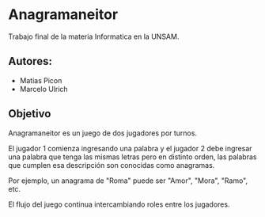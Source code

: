 # Anagramaneitor 
Trabajo final de la materia Informatica en la UNSAM.

## Autores:
- Matias Picon
- Marcelo Ulrich

## Objetivo
Anagramaneitor es un juego de dos jugadores por turnos. 

El jugador 1 comienza ingresando una palabra y el jugador 2 debe ingresar una palabra que tenga las mismas letras pero en distinto orden, las palabras que cumplen esa descripción son conocidas como anagramas.

Por ejemplo, un anagrama de "Roma" puede ser "Amor", "Mora", "Ramo", etc.

El flujo del juego continua intercambiando roles entre los jugadores.
